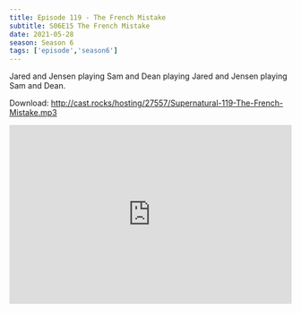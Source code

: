 ```yaml
---
title: Episode 119 - The French Mistake
subtitle: S06E15 The French Mistake
date: 2021-05-28
season: Season 6
tags: ['episode','season6']
---
```


Jared and  Jensen playing Sam and Dean playing Jared and  Jensen playing Sam and Dean.

Download: <a href="http://cast.rocks/hosting/27557/Supernatural-119-The-French-Mistake.mp3" Alt="Episode 15 - The French Mistake">http://cast.rocks/hosting/27557/Supernatural-119-The-French-Mistake.mp3</a>


<iframe src="https://cast.rocks/player/27557/Supernatural-119-The-French-Mistake.mp3?episodeTitle=Episode%20119%20-%20The%20French%20Mistake&podcastTitle=Couple%20of%20Idjits&episodeDate=May%2028th%2C%202021&imageURL=https%3A%2F%2Fcast.rocks%2Fhosting%2F27557%2Ffeeds%2FCAURZ.jpg" style="border: none; min-height: 265px; max-height: 320px; max-width: 558px; min-width: 270px; width: 100%; height: 100%;" scrollbars="no"></iframe>
